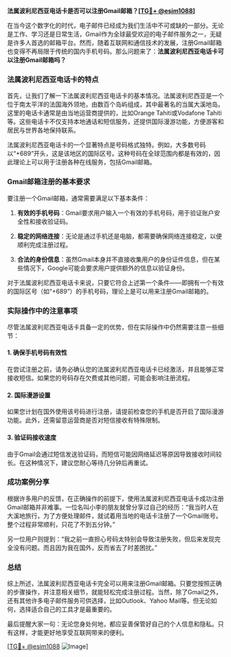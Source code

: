 **法属波利尼西亚电话卡是否可以注册Gmail邮箱？[[TG💪+ @esim1088](https://t.me/s/esim1088)]**

在当今这个数字化的时代，电子邮件已经成为我们生活中不可或缺的一部分。无论是工作、学习还是日常生活，Gmail作为全球最受欢迎的电子邮件服务之一，无疑是许多人首选的邮箱平台。然而，随着互联网和通信技术的发展，注册Gmail邮箱也变得不再局限于传统的国内手机号码。那么问题来了：**法属波利尼西亚电话卡可以注册Gmail邮箱吗？**

### 法属波利尼西亚电话卡的特点

首先，让我们了解一下法属波利尼西亚电话卡的基本情况。法属波利尼西亚是一个位于南太平洋的法国海外领地，由数百个岛屿组成，其中最著名的当属大溪地岛。这里的电话卡通常是由当地运营商提供的，比如Orange Tahiti或Vodafone Tahiti等。这些电话卡不仅支持本地通话和短信服务，还提供国际漫游功能，方便游客和居民与世界各地保持联系。

法属波利尼西亚电话卡的一个显著特点是号码格式独特。例如，大多数号码以“+689”开头，这是该地区的国际区号。这种号码在全球范围内都是有效的，因此理论上可以用于注册各种在线服务，包括Gmail邮箱。

### Gmail邮箱注册的基本要求

要注册一个Gmail邮箱，通常需要满足以下基本条件：

1. **有效的手机号码**：Gmail要求用户输入一个有效的手机号码，用于验证账户安全性和接收验证码。
   
2. **稳定的网络连接**：无论是通过手机还是电脑，都需要确保网络连接稳定，以便顺利完成注册过程。

3. **合法的身份信息**：虽然Gmail本身并不直接收集用户的身份证件信息，但在某些情况下，Google可能会要求用户提供额外的信息以验证身份。

对于法属波利尼西亚电话卡来说，只要它符合上述第一个条件——即拥有一个有效的国际区号（如“+689”）的手机号码，理论上是可以用来注册Gmail邮箱的。

### 实际操作中的注意事项

尽管法属波利尼西亚电话卡具备一定的优势，但在实际操作中仍然需要注意一些细节：

#### 1. 确保手机号码有效性
在尝试注册之前，请务必确认您的法属波利尼西亚电话卡已经激活，并且能够正常接收短信。如果您的号码存在欠费或其他问题，可能会影响注册流程。

#### 2. 国际漫游设置
如果您计划在国外使用该号码进行注册，请提前检查您的手机是否开启了国际漫游功能。此外，还需留意运营商是否对短信接收有特殊限制。

#### 3. 验证码接收速度
由于Gmail会通过短信发送验证码，而短信可能因网络延迟等原因导致接收时间较长。在这种情况下，建议您耐心等待几分钟后再重试。

### 成功案例分享

根据许多用户的反馈，在正确操作的前提下，使用法属波利尼西亚电话卡成功注册Gmail邮箱并非难事。一位名叫小李的朋友就曾分享过自己的经历：“我当时人在大溪地旅行，为了方便处理邮件，就试着用当地的电话卡注册了一个Gmail账号。整个过程非常顺利，只花了不到五分钟。”

另一位用户则提到：“我之前一直担心号码太特别会导致注册失败，但后来发现完全没有问题。而且因为我在国外，反而省去了时差困扰。”

### 总结

综上所述，法属波利尼西亚电话卡完全可以用来注册Gmail邮箱。只要您按照正确的步骤操作，并注意相关细节，就能轻松完成注册过程。当然，除了Gmail之外，还有其他许多电子邮件服务可供选择，比如Outlook、Yahoo Mail等。但无论如何，选择适合自己的工具才是最重要的。

最后提醒大家一句：无论您身处何地，都应妥善保管好自己的个人信息和隐私。只有这样，才能更好地享受互联网带来的便利。

[[TG💪+ @esim1088](https://t.me/s/esim1088) ![Image](https://i.postimg.cc/4NQfJmqS/Snipaste-2025-05-13-00-14-12.png)]